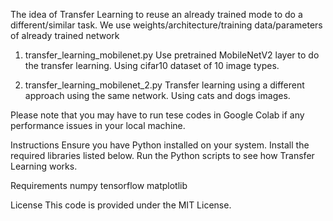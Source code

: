 The idea of Transfer Learning to reuse an already trained mode to do a different/similar task.
We use weights/architecture/training data/parameters of already trained network

1. transfer_learning_mobilenet.py
Use pretrained MobileNetV2 layer to do the transfer learning. Using cifar10 dataset of 10 image types.

2. transfer_learning_mobilenet_2.py
Transfer learning using a different approach using the same network. Using cats and dogs images.

Please note that you may have to run tese codes in Google Colab if any performance issues in your local machine.




Instructions
Ensure you have Python installed on your system.
Install the required libraries listed below.
Run the Python scripts to see how Transfer Learning works.

Requirements
numpy
tensorflow
matplotlib

License
This code is provided under the MIT License.